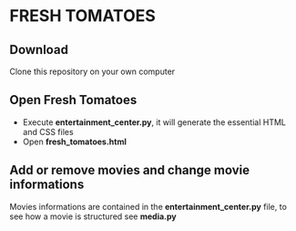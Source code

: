 # FRESH TOMATOES

## Download
Clone this repository on your own computer

## Open Fresh Tomatoes
- Execute **entertainment_center.py**, it will generate the essential HTML and CSS files
- Open **fresh_tomatoes.html**

## Add or remove movies and change movie informations
Movies informations are contained in the **entertainment_center.py** file, to see how a movie is structured see **media.py**